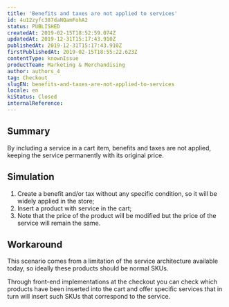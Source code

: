 ```yaml
---
title: 'Benefits and taxes are not applied to services'
id: 4u12zyfc387daNQamFohA2
status: PUBLISHED
createdAt: 2019-02-15T18:52:59.074Z
updatedAt: 2019-12-31T15:17:43.910Z
publishedAt: 2019-12-31T15:17:43.910Z
firstPublishedAt: 2019-02-15T18:55:22.623Z
contentType: knownIssue
productTeam: Marketing & Merchandising
author: authors_4
tag: Checkout
slugEN: benefits-and-taxes-are-not-applied-to-services
locale: en
kiStatus: Closed
internalReference: 
---
```


## Summary

By including a service in a cart item, benefits and taxes are not applied, keeping the service permanently with its original price.

## Simulation

1. Create a benefit and/or tax without any specific condition, so it will be widely applied in the store;
2. Insert a product with service in the cart;
3. Note that the price of the product will be modified but the price of the service will remain the same.

## Workaround

This scenario comes from a limitation of the service architecture available today, so ideally these products should be normal SKUs.

Through front-end implementations at the checkout you can check which products have been inserted into the cart and offer specific services that in turn will insert such SKUs that correspond to the service.

